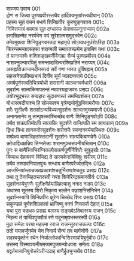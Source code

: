 सञ्जय उवाच	001  
द्रोणं स जित्वा पुरुषप्रवीरस्तथैव हार्दिक्यमुखांस्त्वदीयान्	001a  
प्रहस्य सूतं वचनं बभाषे शिनिप्रवीरः कुरुपुङ्गवाग्र्य	001c  
निमित्तमात्रं वयमत्र सूत दग्धारयः केशवफल्गुनाभ्याम्	002a  
हतान्निहन्मेह नरर्षभेण वयं सुरेशात्मसमुद्भवेन	002c  
तमेवमुक्त्वा शिनिपुङ्गवस्तदा महामृधे सोऽग्र्यधनुर्धरोऽरिहा	003a  
किरन्समन्तात्सहसा शरान्बली समापतच्छ्येन इवामिषं यथा	003c  
तं यान्तमश्वैः शशिशङ्खवर्णैर्विगाह्य सैन्यं पुरुषप्रवीरम्	004a  
नाशक्नुवन्वारयितुं समन्तादादित्यरश्मिप्रतिमं नराग्र्यम्	004c  
असह्यविक्रान्तमदीनसत्त्वं सर्वे गणा भारत दुर्विषह्यम्	005a  
सहस्रनेत्रप्रतिमप्रभावं दिवीव सूर्यं जलदव्यपाये	005c  
अमर्षपूर्णस्त्वतिचित्रयोधी शरासनी काञ्चनवर्मधारी	006a  
सुदर्शनः सात्यकिमापतन्तं न्यवारयद्राजवरः प्रसह्य	006c  
तयोरभूद्भरत सम्प्रहारः सुदारुणस्तं समभिप्रशंसन्	007a  
योधास्त्वदीयाश्च हि सोमकाश्च वृत्रेन्द्रयोर्युद्धमिवामरौघाः	007c  
शरैः सुतीक्ष्णैः शतशोऽभ्यविध्यत्सुदर्शनः सात्वतमुख्यमाजौ	008a  
अनागतानेव तु तान्पृषत्कांश्चिच्छेद बाणैः शिनिपुङ्गवोऽपि	008c  
तथैव शक्रप्रतिमोऽपि सात्यकिः सुदर्शने यान्क्षिपति स्म सायकान्	009a  
द्विधा त्रिधा तानकरोत्सुदर्शनः शरोत्तमैः स्यन्दनवर्यमास्थितः	009c  
सम्प्रेक्ष्य बाणान्निहतांस्तदानीं सुदर्शनः सात्यकिबाणवेगैः	010a  
क्रोधाद्दिधक्षन्निव तिग्मतेजाः शरानमुञ्चत्तपनीयचित्रान्	010c  
पुनः स बाणैस्त्रिभिरग्निकल्पैराकर्णपूर्णैर्निशितैः सुपुङ्खैः	011a  
विव्याध देहावरणं विभिद्य ते सात्यकेराविविशुः शरीरम्	011c  
तथैव तस्यावनिपालपुत्रः सन्धाय बाणैरपरैर्ज्वलद्भिः	012a  
आजघ्निवांस्तान्रजतप्रकाशांश्चतुर्भिरश्वांश्चतुरः प्रसह्य	012c  
तथा तु तेनाभिहतस्तरस्वी नप्ता शिनेरिन्द्रसमानवीर्यः	013a  
सुदर्शनस्येषुगणैः सुतीक्ष्णैर्हयान्निहत्याशु ननाद नादम्	013c  
अथास्य सूतस्य शिरो निकृत्य भल्लेन वज्राशनिसंनिभेन	014a  
सुदर्शनस्यापि शिनिप्रवीरः क्षुरेण चिच्छेद शिरः प्रसह्य	014c  
सकुण्डलं पूर्णशशिप्रकाशं भ्राजिष्णु वक्त्रं निचकर्त देहात्	015a  
यथा पुरा वज्रधरः प्रसह्य बलस्य सङ्ख्येऽतिबलस्य राजन्	015c  
निहत्य तं पार्थिवपुत्रपौत्रं रणे यदूनामृषभस्तरस्वी	016a  
मुदा समेतः परया महात्मा रराज राजन्सुरराजकल्पः	016c  
ततो ययावर्जुनमेव येन निवार्य सैन्यं तव मार्गणौघैः	017a  
सदश्वयुक्तेन रथेन निर्याल्लोकान्विसिस्मापयिषुर्नृवीरः	017c  
तत्तस्य विस्मापयनीयमग्र्यमपूजयन्योधवराः समेताः	018a  
यद्वर्तमानानिषुगोचरेऽरीन्ददाह बाणैर्हुतभुग्यथैव	018c  
